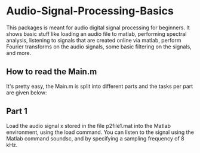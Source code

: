# Audio-Signal-Processing-Basics
This packages is meant for audio digital signal processing for beginners. It shows basic stuff like loading an audio file to matlab, performing spectral analysis, listening to signals that are created online via matlab, perform Fourier transforms on the audio signals, some basic filtering on the signals, and more.

## How to read the Main.m
It's pretty easy, the Main.m is split into different parts and the tasks per part are given below:

## Part 1 
Load the audio signal x stored in the file p2file1.mat into the Matlab environment, using the load command. You can listen to the signal using the Matlab command soundsc, and by specifying a sampling frequency of 8 kHz.
